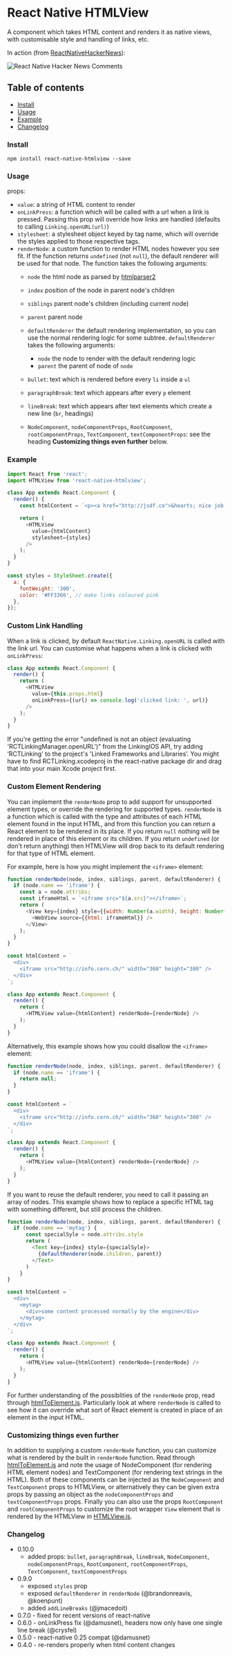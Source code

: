 # React Native HTMLView
A component which takes HTML content and renders it as native views, with
customisable style and handling of links, etc.

In action (from [ReactNativeHackerNews](https://github.com/jsdf/ReactNativeHackerNews)):

![React Native Hacker News Comments](http://i.imgur.com/FYOgBYc.png)

## Table of contents
- [Install](#install)
- [Usage](#usage)
- [Example](#example)
- [Changelog](#changelog)

### Install
```
npm install react-native-htmlview --save
```

### Usage

props:

- `value`: a string of HTML content to render
- `onLinkPress`: a function which will be called with a url when a link is pressed.
  Passing this prop will override how links are handled (defaults to calling `Linking.openURL(url)`)
- `stylesheet`: a stylesheet object keyed by tag name, which will override the
  styles applied to those respective tags.
- `renderNode`: a custom function to render HTML nodes however you see fit. If
  the function returns `undefined` (not `null`), the default renderer will be
  used for that node. The function takes the following arguments:
  - `node` the html node as parsed by [htmlparser2](https://github.com/fb55/htmlparser2)
  - `index` position of the node in parent node's children
  - `siblings` parent node's children (including current node)
  - `parent` parent node
  - `defaultRenderer` the default rendering implementation, so you can use the normal rendering logic for some subtree. `defaultRenderer` takes the following arguments:
    - `node` the node to render with the default rendering logic
    - `parent` the parent of node of `node`

  - `bullet`: text which is rendered before every `li` inside a `ul`
  - `paragraphBreak`: text which appears after every `p` element
  - `lineBreak`: text which appears after text elements which create a new line (`br`, headings)

  - `NodeComponent`, `nodeComponentProps`, `RootComponent`, `rootComponentProps`, `TextComponent`, `textComponentProps`: see the heading **Customizing things even further** below.

### Example

```js
import React from 'react';
import HTMLView from 'react-native-htmlview';

class App extends React.Component {
  render() {
    const htmlContent = `<p><a href="http://jsdf.co">&hearts; nice job!</a></p>`;

    return (
      <HTMLView
        value={htmlContent}
        stylesheet={styles}
      />
    );
  }
}

const styles = StyleSheet.create({
  a: {
    fontWeight: '300',
    color: '#FF3366', // make links coloured pink
  },
});
```

### Custom Link Handling

When a link is clicked, by default `ReactNative.Linking.openURL` is called with the
link url. You can customise what happens when a link is clicked with `onLinkPress`:

```js
class App extends React.Component {
  render() {
    return (
      <HTMLView
        value={this.props.html}
        onLinkPress={(url) => console.log('clicked link: ', url)}
      />
    );
  }
}
```


 If you're getting the error "undefined is not an object (evaluating 'RCTLinkingManager.openURL’)” from the LinkingIOS API, try adding ‘RCTLinking' to the project's 'Linked Frameworks and Libraries’. You might have to find RCTLinking.xcodeproj in the react-native package dir and drag that into your main Xcode project first.

### Custom Element Rendering

You can implement the `renderNode` prop to add support for unsupported element
types,  or override the rendering for supported types. `renderNode` is a function which is called with the type and attributes of each HTML element found in the input HTML, and from this function you can return a React element to be rendered in its place. If you return `null` nothing will be rendered in place of this element or its children. If you return `undefined` (or don't return anything) then HTMLView will drop back to its default rendering for that type of HTML element.

For example, here is how you might implement the `<iframe>` element:

```js
function renderNode(node, index, siblings, parent, defaultRenderer) {
  if (node.name == 'iframe') {
    const a = node.attribs;
    const iframeHtml = `<iframe src="${a.src}"></iframe>`;
    return (
      <View key={index} style={{width: Number(a.width), height: Number(a.height)}}>
        <WebView source={{html: iframeHtml}} />
      </View>
    );
  }
}

const htmlContent = `
  <div>
    <iframe src="http://info.cern.ch/" width="360" height="300" />
  </div>
`;

class App extends React.Component {
  render() {
    return (
      <HTMLView value={htmlContent} renderNode={renderNode} />
    );
  }
}
```

Alternatively, this example shows how you could disallow the `<iframe>` element:

```js
function renderNode(node, index, siblings, parent, defaultRenderer) {
  if (node.name == 'iframe') {
    return null;
  }
}

const htmlContent = `
  <div>
    <iframe src="http://info.cern.ch/" width="360" height="300" />
  </div>
`;

class App extends React.Component {
  render() {
    return (
      <HTMLView value={htmlContent} renderNode={renderNode} />
    );
  }
}
```

If you want to reuse the default renderer, you need to call it passing an array of nodes. This example shows how to replace a specific HTML tag with something different, but still process the children.
```js
function renderNode(node, index, siblings, parent, defaultRenderer) {
  if (node.name == 'mytag') {
      const specialSyle = node.attribs.style
      return (
        <Text key={index} style={specialSyle}>
          {defaultRenderer(node.children, parent)}
        </Text>
      )
    }
}

const htmlContent = `
  <div>
    <mytag>
      <div>some content processed normally by the engine</div>
    </mytag>
  </div>
`;

class App extends React.Component {
  render() {
    return (
      <HTMLView value={htmlContent} renderNode={renderNode} />
    );
  }
}
```

For further understanding of the possiblities of the `renderNode` prop, read through [htmlToElement.js](https://github.com/jsdf/react-native-htmlview/blob/master/htmlToElement.js). Particularly look at where `renderNode` is called to see how it can override what sort of React element is created in place of an element in the input HTML.

### Customizing things even further

In addition to supplying a custom `renderNode` function, you can customize what is rendered by the built in `renderNode` function. Read through [htmlToElement.js](https://github.com/jsdf/react-native-htmlview/blob/master/htmlToElement.js) and note the usage of NodeComponent (for rendering HTML element nodes) and TextComponent (for rendering text strings in the HTML). Both of these components can be injected as the `NodeComponent` and `TextComponent` props to HTMLView, or alternatively they can be given extra props by passing an object as the `nodeComponentProps` and `textComponentProps` props. Finally you can also use the props `RootComponent` and `rootComponentProps` to customize the root wrapper `View` element that is rendered by the HTMLView in [HTMLView.js](https://github.com/jsdf/react-native-htmlview/blob/master/HTMLView.js).

### Changelog
- 0.10.0
  - added props: `bullet`, `paragraphBreak`, `lineBreak`, `NodeComponent`, `nodeComponentProps`, `RootComponent`, `rootComponentProps`, `TextComponent`, `textComponentProps`
- 0.9.0
  - exposed `styles` prop
  - exposed `defaultRenderer` in `renderNode` (@brandonreavis, @koenpunt)
  - added `addLineBreaks` (@jmacedoit)
- 0.7.0 - fixed for recent versions of react-native
- 0.6.0 - onLinkPress fix (@damusnet), headers now only have one single line break (@crysfel)
- 0.5.0 - react-native 0.25 compat (@damusnet)
- 0.4.0 - re-renders properly when html content changes
